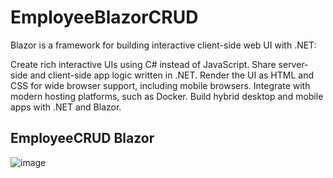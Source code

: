 # EmployeeBlazorCRUD


Blazor is a framework for building interactive client-side web UI with .NET:

Create rich interactive UIs using C# instead of JavaScript.
Share server-side and client-side app logic written in .NET.
Render the UI as HTML and CSS for wide browser support, including mobile browsers.
Integrate with modern hosting platforms, such as Docker.
Build hybrid desktop and mobile apps with .NET and Blazor.
## EmployeeCRUD Blazor 

![image](https://github.com/user-attachments/assets/4a016b49-0aa7-4c1c-b59d-37cd8cc2b758)
